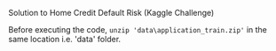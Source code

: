 Solution to Home Credit Default Risk (Kaggle Challenge)

Before executing the code, ```unzip 'data\application_train.zip'``` in the same location i.e. 'data' folder.
